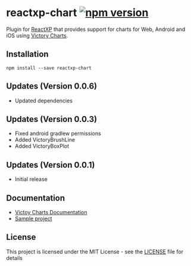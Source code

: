 # reactxp-chart [![npm version](https://img.shields.io/npm/v/reactxp-chart.svg?style=flat)](https://www.npmjs.com/package/reactxp-chart)
Plugin for [ReactXP](https://microsoft.github.io/reactxp/) that provides support for charts for Web, Android and iOS using [Victory Charts](https://github.com/FormidableLabs/victory-chart).

## Installation
```
npm install --save reactxp-chart
```

## Updates (Version 0.0.6)
* Updated dependencies

## Updates (Version 0.0.3)
* Fixed android gradlew permissions
* Added VictoryBrushLine
* Added VictoryBoxPlot

## Updates (Version 0.0.1)
* Initial release

## Documentation

* [Victoy Charts Documentation](http://formidable.com/open-source/victory/docs/)
* [Sample project](https://github.com/Fulanko/reactxp-chart/tree/master/samples/ChartTest)

## License
This project is licensed under the MIT License - see the [LICENSE](LICENSE) file for details
